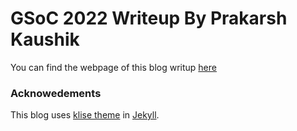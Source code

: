 # GSoC 2022 Writeup By Prakarsh Kaushik

You can find the webpage of this blog writup [here](https://github.com/TheRoboticsClub/gsoc2022-Prakarsh_Kaushik)

### Acknowedements
This blog uses [klise theme](https://github.com/piharpi/jekyll-klise) in  [Jekyll](https://jekyllrb.com/).  